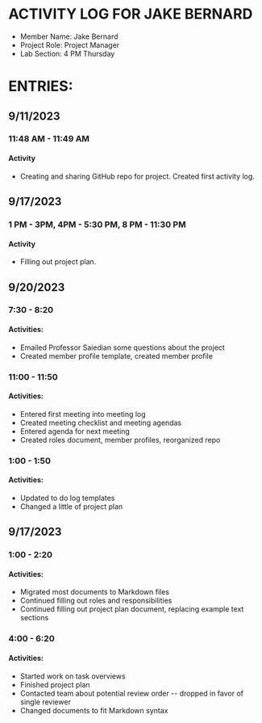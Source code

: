 # ACTIVITY LOG FOR JAKE BERNARD
- Member Name: Jake Bernard
- Project Role: Project Manager
- Lab Section: 4 PM Thursday

# ENTRIES:
## 9/11/2023
### 11:48 AM - 11:49 AM
#### Activity
- Creating and sharing GitHub repo for project. Created first activity log.

## 9/17/2023
### 1 PM - 3PM, 4PM - 5:30 PM, 8 PM - 11:30 PM
#### Activity
- Filling out project plan.

## 9/20/2023
### 7:30 - 8:20
#### Activities:
- Emailed Professor Saiedian some questions about the project
- Created member profile template, created member profile

### 11:00 - 11:50
#### Activities:
  - Entered first meeting into meeting log
  - Created meeting checklist and meeting agendas
  - Entered agenda for next meeting
  - Created roles document, member profiles, reorganized repo

### 1:00 - 1:50
#### Activities:
  - Updated to do log templates
  - Changed a little of project plan
  
## 9/17/2023
### 1:00 - 2:20
#### Activities:
  - Migrated most documents to Markdown files
  - Continued filling out roles and responsibilities
  - Continued filling out project plan document, replacing example text sections

### 4:00 - 6:20
#### Activities:
  - Started work on task overviews
  - Finished project plan
  - Contacted team about potential review order -- dropped in favor of single reviewer
  - Changed documents to fit Markdown syntax

